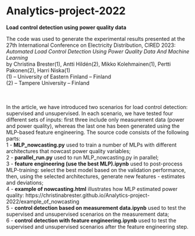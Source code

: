 # Analytics-project-2022
<b>Load control detection using power quality data</b>

The code was used to generate the experimental results presented at the 27th International Conference on Electricity Distribution, CIRED 2023: 
<br>
<i>Automated Load Control Detection Using Power Quality Data And Machine Learning</i>
<br>by Christina Brester(1), Antti Hildén(2), Mikko Kolehmainen(1), Pertti Pakonen(2), Harri Niska(1)
<br>(1) – University of Eastern Finland – Finland
<br>(2) – Tampere University – Finland

<br>
<br>
In the article, we have introduced two scenarios for load control detection: supervised and unsupervised. In each scenario, we have tested four different sets of inputs: first three include only measurement data (power and power quality), whereas the last one has been generated using the MLP-based feature engineering. The source code consists of the following parts: 
<br>1 - <b>MLP_nowcasting.py</b> used to train a number of MLPs with different architectures that nowcast power quality variables;
<br>2 - <b>parallel_run.py</b> used to run MLP_nowcasting.py in parallel;
<br>3 - <b>feature engineering (use the best MLP).ipynb</b> used to post-process MLP-training: select the best model based on the validation performance, then, using the selected architectures, generate new features - estimates and deviations;
<br>4 - <b>example of nowcasting.html</b> illustrates how MLP estimated power quality: https://christinabrester.github.io/Analytics-project-2022/example_of_nowcasting
<br>5 - <b>control detection based on measurement data.ipynb</b> used to test the supervised and unsupervised scenarios on the measurement data;
<br>6 - <b>control detection with feature engineering.ipynb</b> used to test the supervised and unsupervised scenarios after the feature engineering step.
